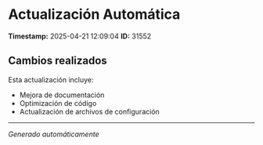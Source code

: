 # Actualización Automática

**Timestamp:** 2025-04-21 12:09:04
**ID:** 31552

## Cambios realizados

Esta actualización incluye:
- Mejora de documentación
- Optimización de código
- Actualización de archivos de configuración

---
*Generado automáticamente*
